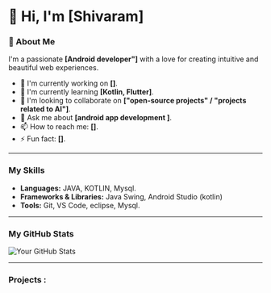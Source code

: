 # 👋 Hi, I'm [Shivaram]

### 🚀 About Me

I'm a passionate **[Android developer"]** with a love for creating intuitive and beautiful web experiences. 

- 🔭 I'm currently working on **[]**.
- 🌱 I'm currently learning **[Kotlin, Flutter]**.
- 👯 I'm looking to collaborate on **["open-source projects" / "projects related to AI"]**.
- 💬 Ask me about **[android app development ]**.
- 📫 How to reach me: **[]**.
- ⚡ Fun fact: **[]**.

---

### My Skills

- **Languages:** JAVA, KOTLIN, Mysql.
- **Frameworks & Libraries:** Java Swing, Android Studio (kotlin)
- **Tools:** Git, VS Code, eclipse, Mysql.

---

### My GitHub Stats

![Your GitHub Stats](https://github-readme-stats.vercel.app/api?username=[shivaram-repo]&show_icons=true&theme=dark)

---

### Projects :

